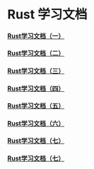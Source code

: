 # Rust 学习文档

#### [Rust学习文档（一）](/Rust文档/Rust入门教程（一）/)

#### [Rust学习文档（二）](/Rust文档/Rust入门教程（二）/)

#### [Rust学习文档（三）](/Rust文档/Rust入门教程（三）/)

#### [Rust学习文档（四）](/Rust文档/Rust入门教程（四）/)

#### [Rust学习文档（五）](/Rust文档/Rust入门教程（五）/)

#### [Rust学习文档（六）](/Rust文档/Rust入门教程（六）/)

#### [Rust学习文档（七）](/Rust文档/Rust入门教程（七）/)

#### [Rust学习文档（七）](/Rust文档/Mini-Redis教程/)